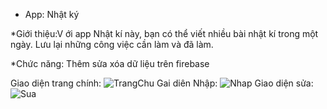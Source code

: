 * App: Nhật ký

*Giới thiệu:V ới app Nhật kí này, bạn có thể viết nhiều bài nhật kí trong một ngày. Lưu lại những công việc cần làm và đã làm.

*Chức năng: Thêm sửa xóa dữ liệu trên firebase




Giao diện trang chính:
![TrangChu](https://user-images.githubusercontent.com/49560364/66740281-f8eb7480-ee9c-11e9-8406-9576d787c91f.jpg)
Gai diên Nhập:
![Nhap](https://user-images.githubusercontent.com/49560364/66740354-29cba980-ee9d-11e9-98ba-aae5c044f589.jpg)
Giao diện sửa:
![Sua](https://user-images.githubusercontent.com/49560364/66740387-40720080-ee9d-11e9-8e47-65d59cdbec33.jpg)
